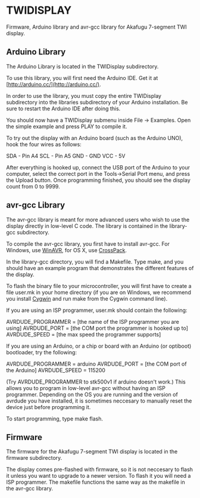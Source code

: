 TWIDISPLAY
==========

Firmware, Arduino library and avr-gcc library for Akafugu 7-segment TWI display.

Arduino Library
---------------

The Arduino Library is located in the TWIDisplay subdirectory.

To use this library, you will first need the Arduino IDE. Get it at [http://arduino.cc/](http://arduino.cc/).

In order to use the library, you must copy the entire TWIDisplay subdirectory into the libraries subdirectory of your Arduino installation. Be sure to restart the Arduino IDE after doing this.

You should now have a TWIDisplay submenu inside File -> Examples. Open the simple example and press PLAY to compile it.

To try out the display with an Arduino board (such as the Arduino UNO), hook the four wires as follows:

SDA - Pin A4
SCL - Pin A5
GND - GND
VCC - 5V

After everything is hooked up, connect the USB port of the Arduino to your computer, select the correct port in the Tools->Serial Port menu, and press the Upload button. Once programming finished, you should see the display count from 0 to 9999.

avr-gcc Library
---------------

The avr-gcc library is meant for more advanced users who wish to use the display directly in low-level C code. The library is contained in the library-gcc subdirectory.

To compile the avr-gcc library, you first have to install avr-gcc. For Windows, use [WinAVR](http://winavr.sourceforge.net/), for OS X, use [CrossPack](http://www.obdev.at/products/crosspack/index.html).

In the library-gcc directory, you will find a Makefile. Type make, and you should have an example program that demonstrates the different features of the display.

To flash the binary file to your microcontroller, you will first have to create a file user.mk in your home directory (if you are on Windows, we recommend you install [Cygwin](www.cygwin.com) and run make from the Cygwin command line).

If you are using an ISP programmer, user.mk should contain the following:

AVRDUDE_PROGRAMMER = [the name of the ISP programmer you are using]
AVRDUDE_PORT = [the COM port the programmer is hooked up to]
AVRDUDE_SPEED = [the max speed the programmer supports]

If you are using an Arduino, or a chip or board with an Arduino (or optiboot) bootloader, try the following:

AVRDUDE_PROGRAMMER = arduino
AVRDUDE_PORT = [the COM port of the Arduino]
AVRDUDE_SPEED = 115200

(Try AVRDUDE_PROGRAMMER to stk500v1 if arduino doesn't work.) This allows you to program in low-level avr-gcc without having an ISP programmer. Depending on the OS you are running and the version of avrdude you have installed, it is sometimes neccesary to manually reset the device just before programming it.

To start programming, type make flash.

Firmware
--------

The firmware for the Akafugu 7-segment TWI display is located in the firmware subdirectory.

The display comes pre-flashed with firmware, so it is not neccesary to flash it unless you want to upgrade to a newer version. To flash it you will need a ISP programmer. The makefile functions the same way as the makefile in the avr-gcc library.


